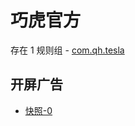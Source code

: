 # 巧虎官方

存在 1 规则组 - [com.qh.tesla](/src/apps/com.qh.tesla.ts)

## 开屏广告

- [快照-0](https://gkd-kit.songe.li/import/12740377)
